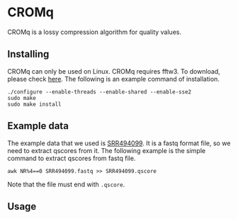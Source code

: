 # CROMq
CROMq is a lossy compression algorithm for quality values.

## Installing
CROMq can only be used on Linux.
CROMq requires fftw3. To download, please check [here](http://www.fftw.org/download.html).
The following is an example command of installation.

```
./configure --enable-threads --enable-shared --enable-sse2
sudo make
sudo make install
```

## Example data
The example data that we used is [SRR494099](https://www.ebi.ac.uk/ena/data/view/SRR494099).
It is a fastq format file, so we need to extract qscores from it.
The following example is the simple command to extract qscores from fastq file.

```
awk NR%4==0 SRR494099.fastq >> SRR494099.qscore
```

Note that the file must end with `.qscore`.

## Usage
